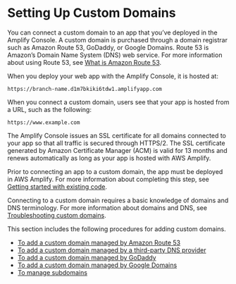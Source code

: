 # Setting Up Custom Domains<a name="custom-domains"></a>

You can connect a custom domain to an app that you’ve deployed in the Amplify Console\. A custom domain is purchased through a domain registrar such as Amazon Route 53, GoDaddy, or Google Domains\. Route 53 is Amazon’s Domain Name System \(DNS\) web service\. For more information about using Route 53, see [What is Amazon Route 53](https://docs.aws.amazon.com/Route53/latest/DeveloperGuide/Welcome.html)\.

When you deploy your web app with the Amplify Console, it is hosted at:

```
https://branch-name.d1m7bkiki6tdw1.amplifyapp.com
```

When you connect a custom domain, users see that your app is hosted from a URL, such as the following:

```
https://www.example.com
```

The Amplify Console issues an SSL certificate for all domains connected to your app so that all traffic is secured through HTTPS/2\. The SSL certificate generated by Amazon Certificate Manager \(ACM\) is valid for 13 months and renews automatically as long as your app is hosted with AWS Amplify\.

Prior to connecting an app to a custom domain, the app must be deployed in AWS Amplify\. For more information about completing this step, see [Getting started with existing code](getting-started.md)\.

Connecting to a custom domain requires a basic knowledge of domains and DNS terminology\. For more information about domains and DNS, see [Troubleshooting custom domains](troubleshooting-custom-domains.md)\.

This section includes the following procedures for adding custom domains\.
+  [To add a custom domain managed by Amazon Route 53](to-add-a-custom-domain-managed-by-amazon-route-53.md) 
+  [To add a custom domain managed by a third\-party DNS provider](to-add-a-custom-domain-managed-by-a-third-party-dns-provider.md) 
+  [To add a custom domain managed by GoDaddy](to-add-a-custom-domain-managed-by-godaddy.md) 
+  [To add a custom domain managed by Google Domains](to-add-a-custom-domain-managed-by-google-domains.md) 
+  [To manage subdomains](to-manage-subdomains.md) 